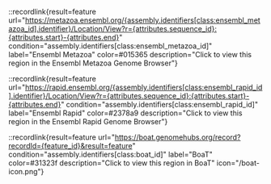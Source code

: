 ::recordlink{result=feature url="https://metazoa.ensembl.org/{assembly.identifiers[class:ensembl_metazoa_id].identifier}/Location/View?r={attributes.sequence_id}:{attributes.start}-{attributes.end}" condition="assembly.identifiers[class:ensembl_metazoa_id]" label="Ensembl Metazoa" color=#015365 description="Click to view this region in the Ensembl Metazoa Genome Browser"}

::recordlink{result=feature url="https://rapid.ensembl.org/{assembly.identifiers[class:ensembl_rapid_id].identifier}/Location/View?r={attributes.sequence_id}:{attributes.start}-{attributes.end}" condition="assembly.identifiers[class:ensembl_rapid_id]" label="Ensembl Rapid" color=#2378a9 description="Click to view this region in the Ensembl Rapid Genome Browser"}

::recordlink{result=feature url="https://boat.genomehubs.org/record?recordId={feature_id}&result=feature" condition="assembly.identifiers[class:boat_id]" label="BoaT" color=#31323f description="Click to view this region in BoaT" icon="/boat-icon.png"}
